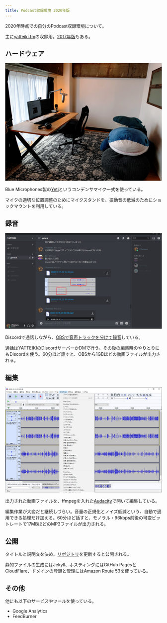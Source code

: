 ```yaml
---
title: Podcast収録環境 2020年版
---
```


2020年時点での自分のPodcast収録環境について。

主に[yatteiki.fm](https://yatteiki.fm/)の収録用。[2017年版](/articles/2017-05-25-podcast-setup-2017)もある。

## ハードウェア

![](/images/2020-10-20-podcast-setup-2020-hardware.jpg)

Blue Microphones製の[Yeti](https://www.amazon.co.jp/dp/B0822PDJK5/?tag=r7kamura07-22)というコンデンサマイク一式を使っている。

マイクの適切な位置調整のためにマイクスタンドを、振動音の低減のためにショックマウントを利用している。

## 録音

![](/images/2020-10-20-podcast-setup-2020-discord.png)

Discordで通話しながら、[OBSで音声トラックを分けて録音](http://localhost:9292/articles/2020-10-19-podcast)している。

通話はYATTEIKIのDiscordサーバーかDMで行う。その後の編集時のやりとりにもDiscordを使う。60分ほど話すと、OBSから1GBほどの動画ファイルが出力される。

## 編集

![](/images/2020-10-20-podcast-setup-2020-audacity.png)

出力された動画ファイルを、ffmpegを入れた[Audacity](https://www.audacityteam.org/)で開いて編集している。

編集作業が大変だと継続しづらい。音量の正規化とノイズ低減という、自動で適用できる処理だけ加える。60分ほど話すと、モノラル・96kbps前後の可変ビットレートで17MBほどのMP3ファイルが出力される。

## 公開

タイトルと説明文を決め、[リポジトリ](https://github.com/yatteikifm/yatteikifm.github.io)を更新すると公開される。

静的ファイルの生成にはJekyll、ホスティングにはGitHub PagesとCloudFlare、ドメインの登録と管理にはAmazon Route 53を使っている。

## その他

他にも以下のサービスやツールを使っている。

- Google Analytics
- FeedBurner
